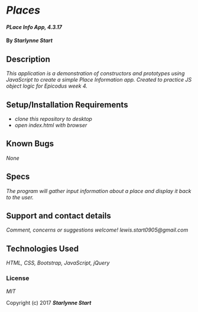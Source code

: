 # _Places_

#### _PLace Info App, 4.3.17_

#### By _**Starlynne Start**_

## Description

_This application is a demonstration of constructors and prototypes using JavaScript to create a simple Place Information app. Created to practice JS object logic for Epicodus week 4._

## Setup/Installation Requirements

* _clone this repository to desktop_
* _open index.html with browser_

## Known Bugs

_None_

## Specs
_The program will gather input information about a place and display it back to the user._

## Support and contact details

_Comment, concerns or suggestions welcome! lewis.start0905@gmail.com_

## Technologies Used

_HTML, CSS, Bootstrap, JavaScript, jQuery_

### License

*MIT*

Copyright (c) 2017 **_Starlynne Start_**
